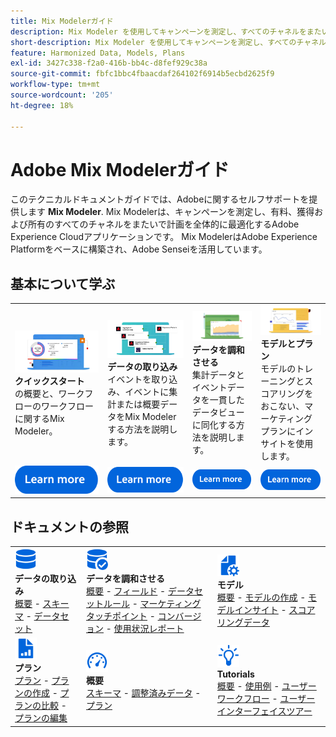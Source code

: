 ```yaml
---
title: Mix Modelerガイド
description: Mix Modeler を使用してキャンペーンを測定し、すべてのチャネルをまたいで総合的に計画を最適化する方法について説明します。
short-description: Mix Modeler を使用してキャンペーンを測定し、すべてのチャネルをまたいで総合的に計画を最適化する方法について説明します。
feature: Harmonized Data, Models, Plans
exl-id: 3427c338-f2a0-416b-bb4c-d8fef929c38a
source-git-commit: fbfc1bbc4fbaacdaf264102f6914b5ecbd2625f9
workflow-type: tm+mt
source-wordcount: '205'
ht-degree: 18%

---
```


# Adobe Mix Modelerガイド

このテクニカルドキュメントガイドでは、Adobeに関するセルフサポートを提供します **Mix Modeler**. Mix Modelerは、キャンペーンを測定し、有料、獲得および所有のすべてのチャネルをまたいで計画を全体的に最適化するAdobe Experience Cloudアプリケーションです。 Mix ModelerはAdobe Experience Platformをベースに構築され、Adobe Senseiを活用しています。

## 基本について学ぶ

<table style="table-layout:fixed">
  <tr style="border: 0;">
    <td>
    <a href="/help/overview.md"><img src="./assets/whatis-mm.png"></a>
    <div><strong>クイックスタート</strong><br/>の概要と、ワークフローのワークフローに関するMix Modeler。</div>
    </td>
    <td>
    <a href="/help/ingest-data/overview.md"><img src="./assets/data-ingestion-mm.png"></a>
    <div><strong>データの取り込み</strong><br/>イベントを取り込み、イベントに集計または概要データをMix Modelerする方法を説明します。</div>
    </td>
    <td>
    <a href="/help/harmonize-data/overview.md"><img src="./assets/plan-mm.png"/></a>
    <div><strong>データを調和させる</strong><br/>集計データとイベントデータを一貫したデータビューに同化する方法を説明します。 
    </div>
    </td>
    <td>
    <a href="/help/models/overview.md"><img src="./assets/models-mm.png"></a>
    <div><strong>モデルとプラン</strong><br/>モデルのトレーニングとスコアリングをおこない、マーケティングプランにインサイトを使用します。</div>
    </td>
  </tr>
  <tr style="border: 0;">
    <td align="center"><a href="/help/overview.md"><img src="./assets/learn-more-button.svg"></a></td>
    <td align="center"><a href="/help/ingest-data/overview.md"><img src="./assets/learn-more-button.svg"></a></td>
    <td align="center"><a href="/help/harmonize-data/overview.md"><img src="./assets/learn-more-button.svg"></a></td>
    <td align="center"><a href="/help/models/overview.md"><img src="./assets/learn-more-button.svg"></a></td>
    </tr>
</table>


## ドキュメントの参照

<table style="table-layout:auto">
  <tr style="border: 0;">
    <td>
      <img src="./assets/Data.svg" width="35px"><br/>
      <strong>データの取り込み</strong><br/><a href="/help/ingest-data/overview.md">概要</a> - <a href="/help/ingest-data/schemas.md">スキーマ</a> - <a href="/help/ingest-data/datasets.md">データセット</a> 
    </td>
    <td>
      <img src="./assets/DataCheck.svg" width="35px"><br/>
      <strong>データを調和させる</strong><br/><a href="/help/harmonize-data/overview.md">概要</a> - <a href="/help/harmonize-data/fields.md">フィールド</a>  - <a href="/help/harmonize-data/dataset-rules.md">データセットルール</a> - <a href="/help/harmonize-data/marketing-touchpoints.md">マーケティングタッチポイント</a> - <a href="/help/harmonize-data/conversions.md">コンバージョン</a> - <a href="/help/harmonize-data/usage-report.md">使用状況レポート</a>  
    </td>
    <td>
      <img src="./assets/FileGear.svg" width="35px"><br/>
      <strong>モデル</strong><br/><a href="/help/models/overview.md">概要</a> - <a href="/help/models/create.md">モデルの作成</a> - <a href="/help/models/insights.md">モデルインサイト</a> - <a href="/help/models/scoring-data.md">スコアリングデータ</a>
    </td>
  </tr>
  <tr style="border: 0;">
    <td>
      <img src="./assets/FileChart.svg" width="35px"><br/>
      <strong>プラン</strong><br/><a href="/help/plans/overview.md">プラン</a> - <a href="/help/plans/create.md">プランの作成</a> - <a href="/help/plans/compare.md">プランの比較</a> - <a href="/help/plans/edit.md">プランの編集</a>
    </td>
    <td>
      <img src="./assets/Dashboard.svg" width="35px"><br/>
      <strong>概要</strong><br/><a href="/help/dashboard/overview.md">スキーマ</a> - <a href="/help/dashboard/harmonized-data.md">調整済みデータ</a> - <a href="/help/dashboard/plans.md">プラン</a>
    </td>
        <td>
      <img src="./assets/Learn.svg" width="35px"><br/>
      <strong>Tutorials</strong><br/><a href="https://experienceleague.adobe.com/docs/mix-modeler-learn/tutorials/overview.html?lang=en">概要</a> - <a href="https://experienceleague.adobe.com/docs/mix-modeler-learn/tutorials/intro/use-cases.html?lang=en">使用例</a> - <a href="https://experienceleague.adobe.com/docs/mix-modeler-learn/tutorials/intro/user-workflow.html?lang=en">ユーザーワークフロー</a>  - <a href="https://experienceleague.adobe.com/docs/mix-modeler-learn/tutorials/intro/user-interface-tour.html?lang=en">ユーザーインターフェイスツアー</a>
    </td>
  </tr>
</table>

